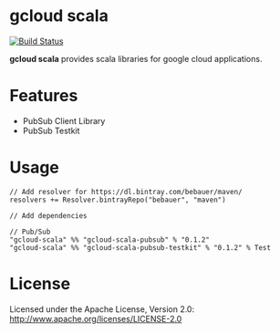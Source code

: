 gcloud scala
============

[![Build Status](https://travis-ci.org/bebauer/gcloud-scala.svg?branch=master)](https://travis-ci.org/bebauer/gcloud-scala)

**gcloud scala** provides scala libraries for google cloud applications.

# Features

- PubSub Client Library
- PubSub Testkit

# Usage

```
// Add resolver for https://dl.bintray.com/bebauer/maven/
resolvers += Resolver.bintrayRepo("bebauer", "maven")

// Add dependencies

// Pub/Sub
"gcloud-scala" %% "gcloud-scala-pubsub" % "0.1.2"
"gcloud-scala" %% "gcloud-scala-pubsub-testkit" % "0.1.2" % Test
```

# License

Licensed under the Apache License, Version 2.0: http://www.apache.org/licenses/LICENSE-2.0
